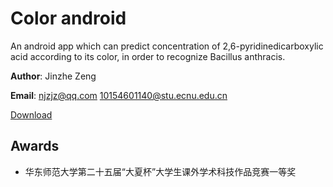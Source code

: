 # Color android
An android app which can predict concentration of 2,6-pyridinedicarboxylic acid according to its color, in order to recognize Bacillus anthracis.

**Author**: Jinzhe Zeng

**Email**: njzjz@qq.com 10154601140@stu.ecnu.edu.cn

[Download](https://github.com/njzjz/Color-android/releases/download/1.3/Color.1.3.apk)

## Awards
* 华东师范大学第二十五届“大夏杯”大学生课外学术科技作品竞赛一等奖
